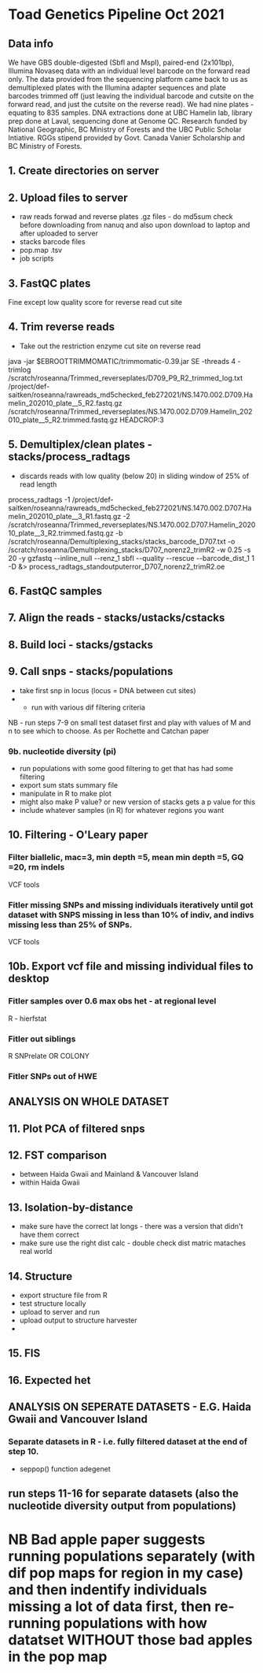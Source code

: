 # Toad Genetics Pipeline Oct 2021

## Data info
We have GBS double-digested (Sbfl and Mspl), paired-end (2x101bp), Illumina Novaseq data with an individual level barcode on the forward read only. The data provided from the sequencing platform came back to us as demultiplexed plates with the Illumina adapter sequences and plate barcodes trimmed off (just leaving the individual barcode and cutsite on the forward read, and just the cutsite on the reverse read). We had nine plates - equating to 835 samples. DNA extractions done at UBC Hamelin lab, library prep done at Laval, sequencing done at Genome QC. Research funded by National Geographic, BC Ministry of Forests and the UBC Public Scholar Intiative. RGGs stipend provided by Govt. Canada Vanier Scholarship and BC Ministry of Forests. 

## 1. Create directories on server

## 2. Upload files to server  
   - raw reads forwad and reverse plates .gz files - do md5sum check before downloading from nanuq and also upon download to laptop and after uploaded to server 
   - stacks barcode files 
   - pop.map .tsv  
   - job scripts 

## 3. FastQC plates

Fine except low quality score for reverse read cut site

## 4. Trim reverse reads

- Take out the restriction enzyme cut site on reverse read

java -jar $EBROOTTRIMMOMATIC/trimmomatic-0.39.jar SE -threads 4 -trimlog /scratch/roseanna/Trimmed_reverseplates/D709_P9_R2_trimmed_log.txt /project/def-saitken/roseanna/rawreads_md5checked_feb272021/NS.1470.002.D709.Hamelin_202010_plate__5_R2.fastq.gz /scratch/roseanna/Trimmed_reverseplates/NS.1470.002.D709.Hamelin_202010_plate__5_R2.trimmed.fastq.gz HEADCROP:3



## 5. Demultiplex/clean plates - stacks/process_radtags

- discards reads with low quality (below 20) in sliding window of 25% of read length

process_radtags -1 /project/def-saitken/roseanna/rawreads_md5checked_feb272021/NS.1470.002.D707.Hamelin_202010_plate__3_R1.fastq.gz -2 /scratch/roseanna/Trimmed_reverseplates/NS.1470.002.D707.Hamelin_202010_plate__3_R2.trimmed.fastq.gz -b /scratch/roseanna/Demultiplexing_stacks/stacks_barcode_D707.txt -o /scratch/roseanna/Demultiplexing_stacks/D707_norenz2_trimR2 -w 0.25 -s 20 -y gzfastq --inline_null --renz_1 sbfI --quality --rescue --barcode_dist_1 1 -D &> process_radtags_standoutputerror_D707_norenz2_trimR2.oe


## 6. FastQC samples

## 7. Align the reads - stacks/ustacks/cstacks

## 8. Build loci - stacks/gstacks

## 9. Call snps - stacks/populations
- take first snp in locus (locus =  DNA between cut sites)
- - run with various dif filtering criteria

NB - run steps 7-9 on small test dataset first and play with values of M and n to see which to choose. As per Rochette and Catchan paper

### 9b.  nucleotide diversity (pi)
  - run populations with some good filtering to get that has had some filtering
  - export sum stats summary file
  - manipulate in R to make plot
  - might also make P value? or new version of stacks gets a p value for this
  - include whatever samples (in R) for whatever regions you want



## 10. Filtering - O'Leary paper
  ### Filter biallelic, mac=3, min depth =5, mean min depth =5, GQ =20, rm indels
  
  VCF tools
  
  ### Fitler missing SNPs and missing individuals iteratively until got dataset with SNPS missing in less than 10% of indiv, and indivs missing less than 25% of SNPs.

  VCF tools
  
  
  ## 10b. Export vcf file and missing individual files to desktop
  
  
  ### Fitler samples over 0.6 max obs het - at regional level

  R - hierfstat

  ### Fitler out siblings
  
  R SNPrelate OR COLONY
  
  ### Fitler SNPs out of HWE
  
  ## ANALYSIS ON WHOLE DATASET

## 11. Plot PCA of filtered snps


## 12. FST comparison 

- between Haida Gwaii and Mainland & Vancouver Island
- within Haida Gwaii

## 13. Isolation-by-distance

- make sure have the correct lat longs - there was a version that didn't have them correct
- make sure use the right dist calc - double check dist matric mataches real world

## 14. Structure

- export structure file from R 
- test structure locally
- upload to server and run
- upload output to structure harvester
- 

## 15. FIS

## 16. Expected het


  ## ANALYSIS ON SEPERATE DATASETS - E.G. Haida Gwaii and Vancouver Island
  
  ### Separate datasets in R - i.e. fully filtered dataset at the end of step 10.
  
  - seppop() function adegenet 

## run steps 11-16 for separate datasets (also the nucleotide diversity output from populations)

# NB Bad apple paper suggests running populations separately (with dif pop maps for region in my case) and then indentify individuals missing a lot of data first, then re-running populations with how datatset WITHOUT those bad apples in the pop map





